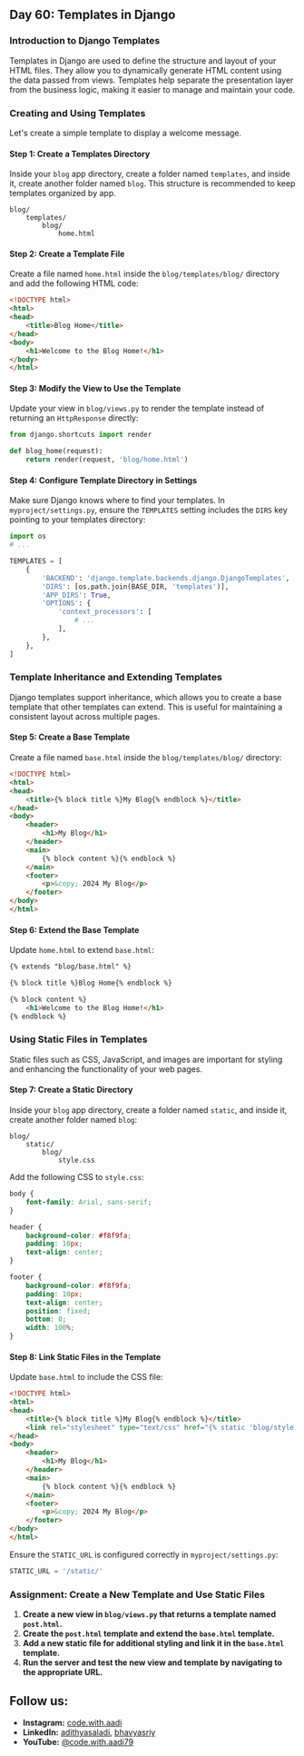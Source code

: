 ## Day 60: Templates in Django

### Introduction to Django Templates

Templates in Django are used to define the structure and layout of your HTML files. They allow you to dynamically generate HTML content using the data passed from views. Templates help separate the presentation layer from the business logic, making it easier to manage and maintain your code.

### Creating and Using Templates

Let's create a simple template to display a welcome message.

#### Step 1: Create a Templates Directory

Inside your `blog` app directory, create a folder named `templates`, and inside it, create another folder named `blog`. This structure is recommended to keep templates organized by app.

```
blog/
    templates/
        blog/
            home.html
```

#### Step 2: Create a Template File

Create a file named `home.html` inside the `blog/templates/blog/` directory and add the following HTML code:

```html
<!DOCTYPE html>
<html>
<head>
    <title>Blog Home</title>
</head>
<body>
    <h1>Welcome to the Blog Home!</h1>
</body>
</html>
```

#### Step 3: Modify the View to Use the Template

Update your view in `blog/views.py` to render the template instead of returning an `HttpResponse` directly:

```python
from django.shortcuts import render

def blog_home(request):
    return render(request, 'blog/home.html')
```

#### Step 4: Configure Template Directory in Settings

Make sure Django knows where to find your templates. In `myproject/settings.py`, ensure the `TEMPLATES` setting includes the `DIRS` key pointing to your templates directory:

```python
import os
# ...

TEMPLATES = [
    {
        'BACKEND': 'django.template.backends.django.DjangoTemplates',
        'DIRS': [os.path.join(BASE_DIR, 'templates')],
        'APP_DIRS': True,
        'OPTIONS': {
            'context_processors': [
                # ...
            ],
        },
    },
]
```

### Template Inheritance and Extending Templates

Django templates support inheritance, which allows you to create a base template that other templates can extend. This is useful for maintaining a consistent layout across multiple pages.

#### Step 5: Create a Base Template

Create a file named `base.html` inside the `blog/templates/blog/` directory:

```html
<!DOCTYPE html>
<html>
<head>
    <title>{% block title %}My Blog{% endblock %}</title>
</head>
<body>
    <header>
        <h1>My Blog</h1>
    </header>
    <main>
        {% block content %}{% endblock %}
    </main>
    <footer>
        <p>&copy; 2024 My Blog</p>
    </footer>
</body>
</html>
```

#### Step 6: Extend the Base Template

Update `home.html` to extend `base.html`:

```html
{% extends "blog/base.html" %}

{% block title %}Blog Home{% endblock %}

{% block content %}
    <h1>Welcome to the Blog Home!</h1>
{% endblock %}
```

### Using Static Files in Templates

Static files such as CSS, JavaScript, and images are important for styling and enhancing the functionality of your web pages.

#### Step 7: Create a Static Directory

Inside your `blog` app directory, create a folder named `static`, and inside it, create another folder named `blog`:

```
blog/
    static/
        blog/
            style.css
```

Add the following CSS to `style.css`:

```css
body {
    font-family: Arial, sans-serif;
}

header {
    background-color: #f8f9fa;
    padding: 10px;
    text-align: center;
}

footer {
    background-color: #f8f9fa;
    padding: 10px;
    text-align: center;
    position: fixed;
    bottom: 0;
    width: 100%;
}
```

#### Step 8: Link Static Files in the Template

Update `base.html` to include the CSS file:

```html
<!DOCTYPE html>
<html>
<head>
    <title>{% block title %}My Blog{% endblock %}</title>
    <link rel="stylesheet" type="text/css" href="{% static 'blog/style.css' %}">
</head>
<body>
    <header>
        <h1>My Blog</h1>
    </header>
    <main>
        {% block content %}{% endblock %}
    </main>
    <footer>
        <p>&copy; 2024 My Blog</p>
    </footer>
</body>
</html>
```

Ensure the `STATIC_URL` is configured correctly in `myproject/settings.py`:

```python
STATIC_URL = '/static/'
```

### Assignment: Create a New Template and Use Static Files

1. **Create a new view in `blog/views.py` that returns a template named `post.html`.**
2. **Create the `post.html` template and extend the `base.html` template.**
3. **Add a new static file for additional styling and link it in the `base.html` template.**
4. **Run the server and test the new view and template by navigating to the appropriate URL.**

## Follow us:

- **Instagram:** [code.with.aadi](https://www.instagram.com/code.with.aadi/)
- **LinkedIn:** [adithyasaladi](https://www.linkedin.com/in/adithyasaladi/), [bhavyasriy](https://www.linkedin.com/in/bhavyasriy/)
- **YouTube:** [@code.with.aadi79](https://www.youtube.com/@Code.with.aadi79)
